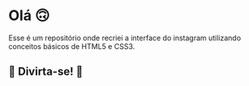 # Olá 🙃

Esse é um repositório onde recriei a interface do instagram utilizando conceitos básicos de HTML5 e CSS3.  

## 🚀 Divirta-se! 🚀